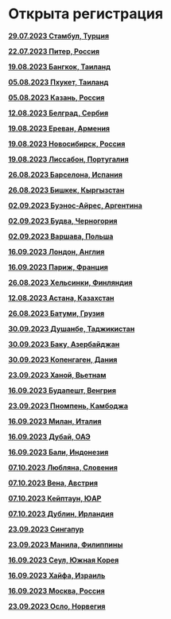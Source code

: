 # Открыта регистрация

**[29.07.2023 Стамбул, Турция](https://t.me/peredelanoconf_istanbul)**

**[22.07.2023 Питер, Россия](https://t.me/piter_meetup)**

**[19.08.2023 Бангкок, Таиланд](https://t.me/peredelanoconf_bangkok)**

**[05.08.2023 Пхукет, Таиланд](https://t.me/peredelanoconf)**

**[05.08.2023 Казань, Россия](https://t.me/meetup_kazan)**

**[12.08.2023 Белград, Сербия](https://t.me/peredelanoconfbelgrade)**

**[19.08.2023 Ереван, Армения](https://t.me/peredelanoconfyerevan)**

**[19.08.2023 Новосибирск, Россия](https://t.me/NskDevMeetup)**

**[19.08.2023 Лиссабон, Португалия](https://t.me/peredelanoconflisbon)**

**[26.08.2023 Барселона, Испания](https://t.me/peredelanoconfbarcelona)**

**[26.08.2023 Бишкек, Кыргызстан](https://t.me/peredelanoconf_bishkek)**

**[02.09.2023 Буэнос-Айрес, Аргентина](https://t.me/peredelanoconfargentina)**

**[02.09.2023 Будва, Черногория](https://t.me/peredelanoconf_montenegro)**

**[02.09.2023 Варшава, Польша](https://t.me/peredelanoconf_warsaw)**

**[16.09.2023 Лондон, Англия](https://t.me/peredelanoconf_england)**

**[16.09.2023 Париж, Франция](https://t.me/peredelano_France)**

**[26.08.2023 Хельсинки, Финляндия](https://t.me/peredelanoconfhelsinki)**

**[12.08.2023 Астана, Казахстан](https://t.me/peredelano_Astana)**

**[26.08.2023 Батуми, Грузия](https://t.me/peredelano_batumi)**

**[30.09.2023 Душанбе, Таджикистан](https://t.me/peredelano_dushanbe)**

**[30.09.2023 Баку, Азербайджан](https://t.me/peredelanoconfbaku)**

**[30.09.2023 Копенгаген, Дания](https://t.me/peredelano_copenhagen)**

**[23.09.2023 Ханой, Вьетнам](https://t.me/Peredelanoconfvietnam)**

**[16.09.2023 Будапешт, Венгрия](https://t.me/peredelanoconf_hungary)**

**[23.09.2023 Пномпень, Камбоджа](https://t.me/peredelano_phnompenh)**

**[16.09.2023 Милан, Италия](https://t.me/peredelano_milan)**

**[16.09.2023 Дубай, ОАЭ](https://t.me/peredelanoconf_dubai)**

**[16.09.2023 Бали, Индонезия](https://t.me/peredelano_bali)**

**[07.10.2023 Любляна, Словения](https://t.me/peredelano_slovenia)**

**[07.10.2023 Вена, Австрия](https://t.me/peredelano_vienna)**

**[07.10.2023 Кейптаун, ЮАР](https://t.me/peredelano_capetown)**

**[07.10.2023 Дублин, Ирландия](https://t.me/peredelano_dublin)**

**[23.09.2023 Сингапур](https://t.me/peredelano_singapore)**

**[23.09.2023 Манила, Филиппины](https://t.me/peredelano_maynila)**

**[16.09.2023 Сеул, Южная Корея](https://t.me/peredelano_seoul)**

**[16.09.2023 Хайфа, Израиль](https://t.me/peredelano_israel)**

**[16.09.2023 Москва, Россия](https://t.me/moscow_meetup)**

**[23.09.2023 Осло, Норвегия](https://t.me/peredelano_oslo)**
